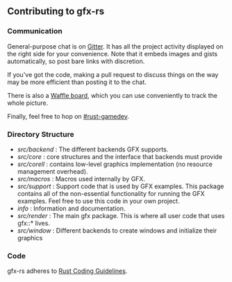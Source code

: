 ## Contributing to gfx-rs

### Communication

General-purpose chat is on [Gitter](https://gitter.im/gfx-rs/gfx-rs). It has all the project activity displayed on the right side for your convenience. Note that it embeds images and gists automatically, so post bare links with discretion.

If you've got the code, making a pull request to discuss things on the way may be more efficient than posting it to the chat.

There is also a [Waffle board](https://waffle.io/gfx-rs/gfx-rs), which you can use conveniently to track the whole picture.

Finally, feel free to hop on [#rust-gamedev](http://chat.mibbit.com/?server=irc.mozilla.org&channel=%23rust-gamedev).

### Directory Structure 

* _src/backend_ : The different backends GFX supports.
* _src/core_ : core structures and the interface that backends must provide
* _src/corell_ : contains low-level graphics implementation (no resource management overhead).
* _src/macros_ : Macros used internally by GFX.
* _src/support_ : Support code that is used by GFX examples. This package contains all of the
  non-essential functionality for running the GFX examples. Feel free to use this code in your own
  project.
* _info_ : Information and documentation.
* _src/render_ : The main gfx package. This is where all user code that uses gfx::* lives.
* _src/window_ : Different backends to create windows and initialize their graphics

### Code

gfx-rs adheres to [Rust Coding Guidelines](http://aturon.github.io/).
